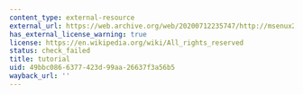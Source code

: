 ```yaml
---
content_type: external-resource
external_url: https://web.archive.org/web/20200712235747/http://msenux2.redwoods.edu/MathDept/R/boxplot.php
has_external_license_warning: true
license: https://en.wikipedia.org/wiki/All_rights_reserved
status: check_failed
title: tutorial
uid: 49bbc086-6377-423d-99aa-26637f3a56b5
wayback_url: ''
---
```

